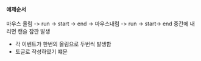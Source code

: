 
#### 예제순서

마우스 올림 -> run -> start -> end -> 마우스내림 -> run -> start-> end
중간에 내리면 캔슬 잠깐 발생
- 각 이벤트가 한번의 올림으로 두번씩 발생함
- 토글로 작성하였기 떄문

